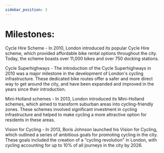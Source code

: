```yaml
---
sidebar_position: 3
---
```




# Milestones:

Cycle Hire Scheme - In 2010, London introduced its popular Cycle Hire scheme, which provided affordable bike rental options throughout the city. Today, the scheme boasts over 11,000 bikes and over 750 docking stations.

Cycle Superhighways - The introduction of the Cycle Superhighways in 2010 was a major milestone in the development of London's cycling infrastructure. These dedicated bike routes offer a safer and more direct way to get around the city, and have been expanded and improved in the years since their introduction.

Mini-Holland schemes - In 2013, London introduced its Mini-Holland schemes, which aimed to transform suburban areas into cycling-friendly zones. These schemes involved significant investment in cycling infrastructure and helped to make cycling a more attractive option for residents in these areas.

Vision for Cycling - In 2013, Boris Johnson launched his Vision for Cycling, which outlined a series of ambitious goals for promoting cycling in the city. These goals included the creation of a "cycling revolution" in London, with cycling accounting for up to 10% of all journeys in the city by 2026.
 